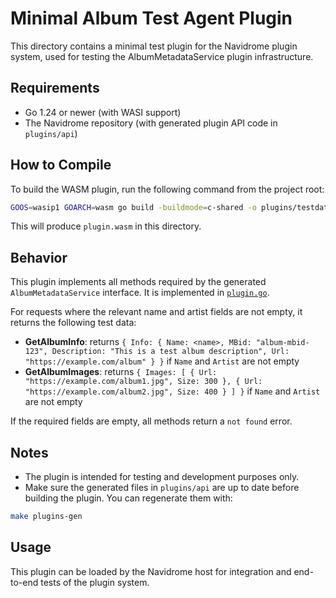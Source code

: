 # Minimal Album Test Agent Plugin

This directory contains a minimal test plugin for the Navidrome plugin system, used for testing the AlbumMetadataService plugin infrastructure.

## Requirements

- Go 1.24 or newer (with WASI support)
- The Navidrome repository (with generated plugin API code in `plugins/api`)

## How to Compile

To build the WASM plugin, run the following command from the project root:

```sh
GOOS=wasip1 GOARCH=wasm go build -buildmode=c-shared -o plugins/testdata/album_agent/plugin.wasm ./plugins/testdata/album_agent
```

This will produce `plugin.wasm` in this directory.

## Behavior

This plugin implements all methods required by the generated `AlbumMetadataService` interface. It is implemented in [`plugin.go`](plugin.go).

For requests where the relevant name and artist fields are not empty, it returns the following test data:

- **GetAlbumInfo**: returns `{ Info: { Name: <name>, MBid: "album-mbid-123", Description: "This is a test album description", Url: "https://example.com/album" } }` if `Name` and `Artist` are not empty
- **GetAlbumImages**: returns `{ Images: [ { Url: "https://example.com/album1.jpg", Size: 300 }, { Url: "https://example.com/album2.jpg", Size: 400 } ] }` if `Name` and `Artist` are not empty

If the required fields are empty, all methods return a `not found` error.

## Notes

- The plugin is intended for testing and development purposes only.
- Make sure the generated files in `plugins/api` are up to date before building the plugin. You can regenerate them with:

```sh
make plugins-gen
```

## Usage

This plugin can be loaded by the Navidrome host for integration and end-to-end tests of the plugin system.
